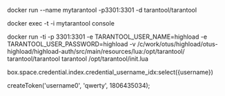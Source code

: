 docker run --name mytarantool -p3301:3301 -d tarantool/tarantool

docker exec -t -i mytarantool console



docker run -ti -p 3301:3301 -e TARANTOOL_USER_NAME=highload -e TARANTOOL_USER_PASSWORD=highload -v /c/work/otus/highload/otus-highload/highload-auth/src/main/resources/lua:/opt/tarantool/ tarantool/tarantool tarantool /opt/tarantool/init.lua

box.space.credential.index.credential_username_idx:select({username})

createToken('username0', 'qwerty', 1806435034);